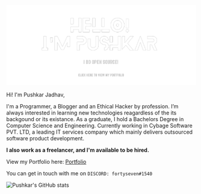 <p align="center"><a href="https://thefortyseven.dev/portfolio"><img src="banner-img.png" /></a></p>


Hi! I'm Pushkar Jadhav,   

I'm a Programmer, a Blogger and an Ethical Hacker by profession. I’m always interested in learning new technologies reagardless of the its backgound or its existance. As a graduate, I hold a Bachelors Degree in Computer Science and Engineering. Currently working in Cybage Software PVT. LTD, a leading IT services company which mainly delivers outsourced software product development.

**I also work as a freelancer, and I'm available to be hired.**

View my Portfolio here: [Portfolio](https://thefortyseven.dev/portfolio)

You can get in touch with me on `DISCORD: fortyseven#1540`

![Pushkar's GitHub stats](https://github-readme-stats.vercel.app/api?username=fortysev-en&show_icons=true&count_private=true)
